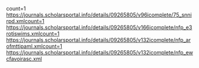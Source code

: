 count=1
https://journals.scholarsportal.info/details/09265805/v96icomplete/75_snnirpd.xmlcount=1
https://journals.scholarsportal.info/details/09265805/v166icomplete/nfp_e3rotiswims.xmlcount=1
https://journals.scholarsportal.info/details/09265805/v132icomplete/nfp_arofmttipaml.xmlcount=1
https://journals.scholarsportal.info/details/09265805/v132icomplete/nfp_ewcfavoirasc.xml